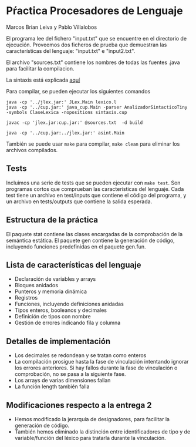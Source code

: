 # Pŕactica Procesadores de Lenguaje

Marcos Brian Leiva y Pablo Villalobos

El programa lee del fichero "input.txt" que se encuentre
en el directorio de ejecución. Proveemos dos ficheros
de prueba que demuestran las características del lenguaje:
"input.txt" e "input2.txt".

El archivo "sources.txt" contiene los nombres de todas las
fuentes .java para facilitar la compilacion.

La sintaxis está explicada [aquí](https://docs.google.com/document/d/1tiB-HO9mIKyB_R5_gvYdXtpKqpvApQXVxoce5xP-iac)

Para compilar, se pueden ejecutar los siguientes comandos

```
java -cp '../jlex.jar:' JLex.Main lexico.l
java -cp '../cup.jar:' java_cup.Main -parser AnalizadorSintacticoTiny -symbols ClaseLexica -nopositions sintaxis.cup
```

```
javac -cp 'jlex.jar:cup.jar:' @sources.txt  -d build
```

```
java -cp '../cup.jar:../jlex.jar:' asint.Main
```

También se puede usar `make` para compilar, `make clean` para eliminar los archivos compilados.

## Tests

Incluimos una serie de tests que se pueden ejecutar con `make test`. Son programas cortos que comprueban las características del lenguaje. Cada test tiene un archivo en test/inputs que contiene el código del programa, y un archivo en tests/outputs que contiene la salida
esperada.

## Estructura de la práctica

El paquete stat contiene las clases encargadas de la comprobación de la semántica estática.
El paquete gen contiene la generación de código, incluyendo funciones predefinidas en el paquete gen.fun.


## Lista de características del lenguaje

- Declaración de variables y arrays
- Bloques anidados
- Punteros y memoria dinámica
- Registros
- Funciones, incluyendo definiciones anidadas
- Tipos enteros, booleanos y decimales
- Definición de tipos con nombre
- Gestión de errores indicando fila y columna


## Detalles de implementación

- Los decimales se redondean y se tratan como enteros
- La compilación prosigue hasta la fase de vinculación intentando ignorar los errores anteriores. Si hay fallos durante la fase de vinculación o comprobación, no se pasa a la siguiente fase.
- Los arrays de varias dimensiones fallan
- La función length también falla

## Modificaciones respecto a la entrega 2

- Hemos modificado la jerarquía de designadores, para facilitar la generación de código.
- También hemos eliminado la distinción entre identificadores de tipo y de variable/función del léxico para tratarla durante la vinculación.
